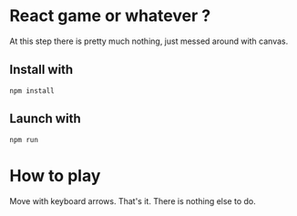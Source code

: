 # React game or whatever ?

At this step there is pretty much nothing, just messed around with canvas.

## Install with

```npm install```

## Launch with 

```npm run```

# How to play

Move with keyboard arrows. That's it. There is nothing else to do.